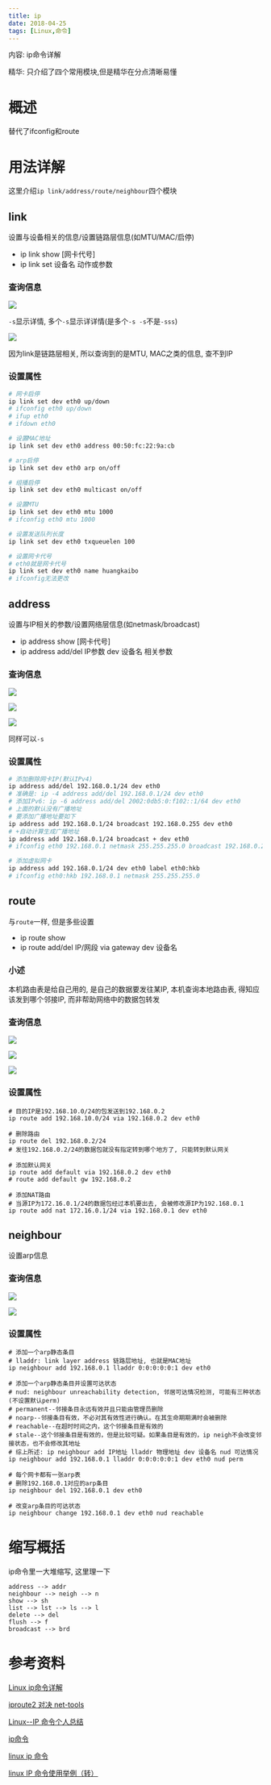 ```yaml
---
title: ip
date: 2018-04-25
tags: [Linux,命令]
---
```


内容: ip命令详解

精华: 只介绍了四个常用模块,但是精华在分点清晰易懂

<!-- more -->

# 概述

替代了ifconfig和route

# 用法详解

这里介绍`ip link/address/route/neighbour`四个模块

## link

设置与设备相关的信息/设置链路层信息(如MTU/MAC/启停)

* ip link show [网卡代号]
* ip link set 设备名 动作或参数

### 查询信息

![](http://media.huangkaibo.cn/18-4-25/77855810.jpg)

`-s`显示详情, 多个`-s`显示详详情(是多个`-s -s`不是`-sss`)

![](http://media.huangkaibo.cn/18-4-25/12074198.jpg)

因为link是链路层相关, 所以查询到的是MTU, MAC之类的信息, 查不到IP

### 设置属性

```bash
# 网卡启停
ip link set dev eth0 up/down
# ifconfig eth0 up/down
# ifup eth0
# ifdown eth0

# 设置MAC地址
ip link set dev eth0 address 00:50:fc:22:9a:cb

# arp启停
ip link set dev eth0 arp on/off

# 组播启停
ip link set dev eth0 multicast on/off

# 设置MTU
ip link set dev eth0 mtu 1000
# ifconfig eth0 mtu 1000

# 设置发送队列长度
ip link set dev eth0 txqueuelen 100

# 设置网卡代号
# eth0就是网卡代号
ip link set dev eth0 name huangkaibo
# ifconfig无法更改
```

## address

设置与IP相关的参数/设置网络层信息(如netmask/broadcast)

* ip address show [网卡代号]
* ip address add/del IP参数 dev 设备名 相关参数

### 查询信息

![](http://media.huangkaibo.cn/18-4-25/48505248.jpg)

![](http://media.huangkaibo.cn/18-4-25/3472214.jpg)

![](http://media.huangkaibo.cn/18-4-25/32964300.jpg)

同样可以`-s`

### 设置属性

```bash
# 添加删除网卡IP(默认IPv4)
ip address add/del 192.168.0.1/24 dev eth0
# 准确是: ip -4 address add/del 192.168.0.1/24 dev eth0
# 添加IPv6: ip -6 address add/del 2002:0db5:0:f102::1/64 dev eth0
# 上面的默认没有广播地址
# 要添加广播地址要如下
ip address add 192.168.0.1/24 broadcast 192.168.0.255 dev eth0
# +自动计算生成广播地址
ip address add 192.168.0.1/24 broadcast + dev eth0
# ifconfig eth0 192.168.0.1 netmask 255.255.255.0 broadcast 192.168.0.255

# 添加虚拟网卡
ip address add 192.168.0.1/24 dev eth0 label eth0:hkb
# ifconfig eth0:hkb 192.168.0.1 netmask 255.255.255.0
```

## route

与`route`一样, 但是多些设置

* ip route show
* ip route add/del IP/网段 via gateway dev 设备名

### 小述

本机路由表是给自己用的, 是自己的数据要发往某IP, 本机查询本地路由表, 得知应该发到哪个邻接IP, 而非帮助网络中的数据包转发

### 查询信息

![](http://media.huangkaibo.cn/18-4-25/821944.jpg)

![](http://media.huangkaibo.cn/18-4-25/14053619.jpg)

![](http://media.huangkaibo.cn/18-4-25/91421021.jpg)

### 设置属性

```
# 目的IP是192.168.10.0/24的包发送到192.168.0.2
ip route add 192.168.10.0/24 via 192.168.0.2 dev eth0

# 删除路由
ip route del 192.168.0.2/24
# 发往192.168.0.2/24的数据包就没有指定转到哪个地方了, 只能转到默认网关

# 添加默认网关
ip route add default via 192.168.0.2 dev eth0
# route add default gw 192.168.0.2

# 添加NAT路由
# 当源IP为172.16.0.1/24的数据包经过本机要出去, 会被修改源IP为192.168.0.1
ip route add nat 172.16.0.1/24 via 192.168.0.1 dev eth0
```

## neighbour

设置arp信息

### 查询信息

![](http://media.huangkaibo.cn/18-4-25/40935436.jpg)

![](http://media.huangkaibo.cn/18-4-25/7302686.jpg)

### 设置属性

```
# 添加一个arp静态条目
# lladdr: link layer address 链路层地址, 也就是MAC地址
ip neighbour add 192.168.0.1 lladdr 0:0:0:0:0:1 dev eth0

# 添加一个arp静态条目并设置可达状态
# nud: neighbour unreachability detection, 邻居可达情况检测, 可能有三种状态(不设置默认perm)
# permanent--邻接条目永远有效并且只能由管理员删除
# noarp--邻接条目有效，不必对其有效性进行确认。在其生命期期满时会被删除
# reachable--在超时时间之内，这个邻接条目是有效的
# stale--这个邻接条目是有效的，但是比较可疑。如果条目是有效的，ip neigh不会改变邻接状态，也不会修改其地址
# 综上所述: ip neighbour add IP地址 lladdr 物理地址 dev 设备名 nud 可达情况
ip neighbour add 192.168.0.1 lladdr 0:0:0:0:0:1 dev eth0 nud perm

# 每个网卡都有一张arp表
# 删除192.168.0.1对应的arp条目
ip neighbour del 192.168.0.1 dev eth0

# 改变arp条目的可达状态
ip neighbour change 192.168.0.1 dev eth0 nud reachable
```

# 缩写概括

ip命令里一大堆缩写, 这里理一下

```
address --> addr
neighbour --> neigh --> n
show --> sh
list --> lst --> ls --> l
delete --> del
flush --> f
broadcast --> brd
```

# 参考资料

[Linux ip命令详解](https://blog.csdn.net/haoshuwei531024/article/details/47952629)

[iproute2 对决 net-tools](https://www.cnblogs.com/taosim/articles/4444887.html)

[Linux--IP 命令个人总结](http://m.bubuko.com/infodetail-442374.html)

[ip命令](http://linux.51yip.com/search/ip)

[linux ip 命令](http://www.360doc.com/content/11/0503/17/3508740_114095524.shtml)

[linux IP 命令使用举例（转）](https://www.cnblogs.com/bamboo-talking/archive/2013/01/10/2855306.html)